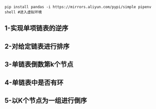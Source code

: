 `pip install pandas -i https://mirrors.aliyun.com/pypi/simple
pipenv shell #进入虚拟环境`
## 1-实现单项链表的逆序
## 2-对给定链表进行排序
## 3-单链表倒数第k个节点
## 4-单链表中是否有环
## 5-以K个节点为一组进行倒序

